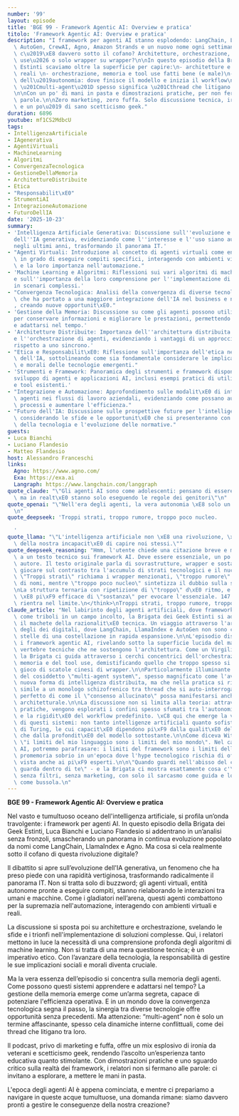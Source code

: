 ```yaml
---
number: '99'
layout: episode
title: 'BGE 99 - Framework Agentic AI: Overview e pratica'
titolo: 'Framework Agentic AI: Overview e pratica'
description: "I framework per agenti AI stanno esplodendo: LangChain, LlamaIndex,\
  \ AutoGen, CrewAI, Agno, Amazon Strands e un nuovo nome ogni settimana.\n\nMa cosa\
  \ c\u2019\xE8 davvero sotto il cofano? Architetture, orchestrazione, memoria, tool\
  \ use\u2026 o solo wrapper su wrapper?\n\nIn questo episodio della Brigata dei Geek\
  \ Estinti scaviamo oltre la superficie per capire:\n- architetture e casi d'uso\
  \ reali \n- orchestrazione, memoria e tool use fatti bene (e male)\n- il problema\
  \ dell\u2019autonomia: dove finisce il modello e inizia il workflow\n- perch\xE9\
  \ \u201Cmulti-agent\u201D spesso significa \u201Cthread che litigano con se stessi\u201D\
  \n\nCon un po' di mani in pasta e dimostrazioni pratiche, per non fermarci alle\
  \ parole.\n\nZero marketing, zero fuffa. Solo discussione tecnica, ironia da veterani\
  \ e un po\u2019 di sano scetticismo geek."
duration: 6896
youtube: mf1CS2MdbcU
tags:
- IntelligenzaArtificiale
- IAgenerativa
- AgentiVirtuali
- MachineLearning
- Algoritmi
- ConvergenzaTecnologica
- GestioneDellaMemoria
- ArchitettureDistribuite
- Etica
- "Responsabilit\xE0"
- StrumentiAI
- IntegrazioneAutomazione
- FuturoDellIA
date: '2025-10-23'
summary:
- 'Intelligenza Artificiale Generativa: Discussione sull''evoluzione e sull''adozione
  dell''IA generativa, evidenziando come l''interesse e l''uso siano aumentati notevolmente
  negli ultimi anni, trasformando il panorama IT.'
- "Agenti Virtuali: Introduzione al concetto di agenti virtuali come entit\xE0 autonome\
  \ in grado di eseguire compiti specifici, interagendo con ambienti virtuali e reali,\
  \ e la loro importanza nell'automazione."
- 'Machine Learning e Algoritmi: Riflessioni sui vari algoritmi di machine learning
  e sull''importanza della loro comprensione per l''implementazione di soluzioni efficaci
  in scenari complessi.'
- "Convergenza Tecnologica: Analisi della convergenza di diverse tecnologie e discipline,\
  \ che ha portato a una maggiore integrazione dell'IA nel business e nella societ\xE0\
  , creando nuove opportunit\xE0."
- 'Gestione della Memoria: Discussione su come gli agenti possono utilizzare la memoria
  per conservare informazioni e migliorare le prestazioni, permettendo loro di apprendere
  e adattarsi nel tempo.'
- 'Architetture Distribuite: Importanza dell''architettura distribuita per la gestione
  e l''orchestrazione di agenti, evidenziando i vantaggi di un approccio asincrono
  rispetto a uno sincrono.'
- "Etica e Responsabilit\xE0: Riflessione sull'importanza dell'etica nell'utilizzo\
  \ dell'IA, sottolineando come sia fondamentale considerare le implicazioni sociali\
  \ e morali delle tecnologie emergenti."
- 'Strumenti e Framework: Panoramica degli strumenti e framework disponibili per lo
  sviluppo di agenti e applicazioni AI, inclusi esempi pratici di utilizzo di librerie
  e tool esistenti.'
- "Integrazione e Automazione: Approfondimento sulle modalit\xE0 di integrazione degli\
  \ agenti nei flussi di lavoro aziendali, evidenziando come possano automatizzare\
  \ processi e aumentare l'efficienza."
- "Futuro dell'IA: Discussione sulle prospettive future per l'intelligenza artificiale,\
  \ considerando le sfide e le opportunit\xE0 che si presenteranno con l'avanzamento\
  \ della tecnologia e l'evoluzione delle normative."
guests:
- Luca Bianchi
- Luciano Flandesio
- Matteo Flandesio
host: Alessandro Franceschi
links:
  Agno: https://www.agno.com/
  Exa: https://exa.ai
  Langraph: https://www.langchain.com/langgraph
quote_claude: "\"Gli agenti AI sono come adolescenti: pensano di essere autonomi,\
  \ ma in realt\xE0 stanno solo eseguendo le regole dei genitori\"\n"
quote_openai: "\"Nell'era degli agenti, la vera autonomia \xE8 solo un'illusione programmata.\"\
  \n"
quote_deepseek: 'Troppi strati, troppo rumore, troppo poco nucleo.

  '
quote_llama: "\"L'intelligenza artificiale non \xE8 una rivoluzione, \xE8 un'evoluzione\
  \ della nostra incapacit\xE0 di capire noi stessi.\""
quote_deepseek_reasoning: "Hmm, l'utente chiede una citazione breve e memorabile ispirata\
  \ a un testo tecnico sui framework AI. Deve essere essenziale, un po' punk e senza\
  \ autore. Il testo originale parla di sovrastrutture, wrapper e sostanza. \n\nPosso\
  \ giocare sul contrasto tra l'accumulo di strati tecnologici e il nucleo funzionale.\
  \ \"Troppi strati\" richiama i wrapper menzionati, \"troppo rumore\" la proliferazione\
  \ di nomi, mentre \"troppo poco nucleo\" sintetizza il dubbio sulla sostanza. \n\
  \nLa struttura ternaria con ripetizione di \"troppo\" d\xE0 ritmo, e \"nucleo\"\
  \ \xE8 pi\xF9 efficace di \"sostanza\" per evocare l'essenziale. 147 caratteri,\
  \ rientra nel limite.\n</think>\nTroppi strati, troppo rumore, troppo poco nucleo.\n"
claude_article: "Nel labirinto degli agenti artificiali, dove framework si moltiplicano\
  \ come triboli in un campo incolto, la Brigata dei Geek Estinti si addentra con\
  \ il machete della razionalit\xE0 tecnica. Un viaggio attraverso l'architettura\
  \ degli dei digitali, dove LangChain, LlamaIndex e AutoGen non sono che le prime\
  \ stelle di una costellazione in rapida espansione.\n\nL'episodio disseziona anatomicamente\
  \ i framework agentic AI, rivelando sotto la superficie lucida del marketing le\
  \ vertebre tecniche che ne sostengono l'architettura. Come un Virgilio tecnologico,\
  \ la Brigata ci guida attraverso i cerchi concentrici dell'orchestrazione, della\
  \ memoria e del tool use, demistificando quello che troppo spesso si riduce a un\
  \ gioco di scatole cinesi di wrapper.\n\nParticolarmente illuminante \xE8 l'analisi\
  \ del cosiddetto \"multi-agent system\", spesso magnificato come l'avvento di una\
  \ nuova forma di intelligenza distribuita, ma che nella pratica si rivela pi\xF9\
  \ simile a un monologo schizofrenico tra thread che si auto-interrogano. Un esempio\
  \ perfetto di come il \"consenso allucinato\" possa manifestarsi anche a livello\
  \ architetturale.\n\nLa discussione non si limita alla teoria: attraverso dimostrazioni\
  \ pratiche, vengono esplorati i confini spesso sfumati tra l'autonomia del modello\
  \ e la rigidit\xE0 del workflow predefinito. \xC8 qui che emerge la vera natura\
  \ di questi sistemi: non tanto intelligenze artificiali quanto sofisticati automi\
  \ di Turing, le cui capacit\xE0 dipendono pi\xF9 dalla qualit\xE0 dell'orchestrazione\
  \ che dalla profondit\xE0 del modello sottostante.\n\nCome diceva Wittgenstein,\
  \ \"i limiti del mio linguaggio sono i limiti del mio mondo\". Nel caso degli agenti\
  \ AI, potremmo parafrasare: i limiti del framework sono i limiti dell'agente. Un\
  \ promemoria sobrio in un'epoca dove l'hype tecnologico rischia di offuscare la\
  \ vista anche ai pi\xF9 esperti.\n\n\"Quando guardi nell'abisso del codice, il codice\
  \ guarda dentro di te\" - e la Brigata ci mostra esattamente cosa c'\xE8 da vedere,\
  \ senza filtri, senza marketing, con solo il sarcasmo come guida e lo scetticismo\
  \ come bussola.\n"
---
```

**BGE 99 - Framework Agentic AI: Overview e pratica**

Nel vasto e tumultuoso oceano dell'intelligenza artificiale, si profila un’onda travolgente: i framework per agenti AI. In questo episodio della Brigata dei Geek Estinti, Luca Bianchi e Luciano Flandesio si addentrano in un’analisi senza fronzoli, smascherando un panorama in continua evoluzione popolato da nomi come LangChain, LlamaIndex e Agno. Ma cosa si cela realmente sotto il cofano di questa rivoluzione digitale?

Il dibattito si apre sull’evoluzione dell'IA generativa, un fenomeno che ha preso piede con una rapidità vertiginosa, trasformando radicalmente il panorama IT. Non si tratta solo di buzzword; gli agenti virtuali, entità autonome pronte a eseguire compiti, stanno rielaborando le interazioni tra umani e macchine. Come i gladiatori nell’arena, questi agenti combattono per la supremazia nell'automazione, interagendo con ambienti virtuali e reali.

La discussione si sposta poi su architetture e orchestrazione, svelando le sfide e i trionfi nell'implementazione di soluzioni complesse. Qui, i relatori mettono in luce la necessità di una comprensione profonda degli algoritmi di machine learning. Non si tratta di una mera questione tecnica; è un imperativo etico. Con l’avanzare della tecnologia, la responsabilità di gestire le sue implicazioni sociali e morali diventa cruciale.

Ma la vera essenza dell’episodio si concentra sulla memoria degli agenti. Come possono questi sistemi apprendere e adattarsi nel tempo? La gestione della memoria emerge come un’arma segreta, capace di potenziare l'efficienza operativa. E in un mondo dove la convergenza tecnologica segna il passo, la sinergia tra diverse tecnologie offre opportunità senza precedenti. Ma attenzione: “multi-agent” non è solo un termine affascinante, spesso cela dinamiche interne conflittuali, come dei thread che litigano tra loro.

Il podcast, privo di marketing e fuffa, offre un mix esplosivo di ironia da veterani e scetticismo geek, rendendo l’ascolto un’esperienza tanto educativa quanto stimolante. Con dimostrazioni pratiche e uno sguardo critico sulla realtà dei framework, i relatori non si fermano alle parole: ci invitano a esplorare, a mettere le mani in pasta.

L'epoca degli agenti AI è appena cominciata, e mentre ci prepariamo a navigare in queste acque tumultuose, una domanda rimane: siamo davvero pronti a gestire le conseguenze della nostra creazione?
